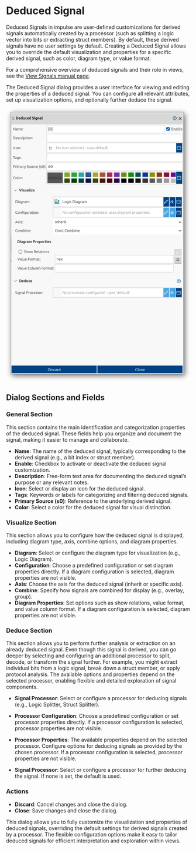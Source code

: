 # Deduced Signal
Deduced Signals in impulse are user-defined customizations for derived signals automatically created by a processor (such as splitting a logic vector into bits or extracting struct members). By default, these derived signals have no user settings by default. Creating a Deduced Signal allows you to override the default visualization and properties for a specific derived signal, such as color, diagram type, or value format.

For a comprehensive overview of deduced signals and their role in views, see the [View Signals manual page](../impulse-manual/5_viewsignals.md).

The Deduced Signal dialog provides a user interface for viewing and editing the properties of a deduced signal. You can configure all relevant attributes, set up visualization options, and optionally further deduce the signal.

![](images/ss_deduced-signal_dialog1.png)

## Dialog Sections and Fields

### General Section
This section contains the main identification and categorization properties of the deduced signal. These fields help you organize and document the signal, making it easier to manage and collaborate.

- **Name**: The name of the deduced signal, typically corresponding to the derived signal (e.g., a bit index or struct member).
- **Enable**: Checkbox to activate or deactivate the deduced signal customization.
- **Description**: Free-form text area for documenting the deduced signal’s purpose or any relevant notes.
- **Icon**: Select or display an icon for the deduced signal.
- **Tags**: Keywords or labels for categorizing and filtering deduced signals.
- **Primary Source (s0)**: Reference to the underlying derived signal.
- **Color**: Select a color for the deduced signal for visual distinction.

### Visualize Section
This section allows you to configure how the deduced signal is displayed, including diagram type, axis, combine options, and diagram properties.

- **Diagram**: Select or configure the diagram type for visualization (e.g., Logic Diagram).
- **Configuration**: Choose a predefined configuration or set diagram properties directly. If a diagram configuration is selected, diagram properties are not visible.
- **Axis**: Choose the axis for the deduced signal (inherit or specific axis).
- **Combine**: Specify how signals are combined for display (e.g., overlay, group).
- **Diagram Properties**: Set options such as show relations, value format, and value column format. If a diagram configuration is selected, diagram properties are not visible.

### Deduce Section
This section allows you to perform further analysis or extraction on an already deduced signal. Even though this signal is derived, you can go deeper by selecting and configuring an additional processor to split, decode, or transform the signal further. For example, you might extract individual bits from a logic signal, break down a struct member, or apply protocol analysis. The available options and properties depend on the selected processor, enabling flexible and detailed exploration of signal components.

- **Signal Processor**: Select or configure a processor for deducing signals (e.g., Logic Splitter, Struct Splitter).
- **Processor Configuration**: Choose a predefined configuration or set processor properties directly. If a processor configuration is selected, processor properties are not visible.
- **Processor Properties**: The available properties depend on the selected processor. Configure options for deducing signals as provided by the chosen processor. If a processor configuration is selected, processor properties are not visible.

- **Signal Processor**: Select or configure a processor for further deducing the signal. If none is set, the default is used.

### Actions
- **Discard**: Cancel changes and close the dialog.
- **Close**: Save changes and close the dialog.

This dialog allows you to fully customize the visualization and properties of deduced signals, overriding the default settings for derived signals created by a processor. The flexible configuration options make it easy to tailor deduced signals for efficient interpretation and exploration within views.
